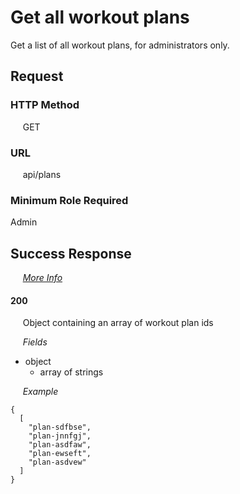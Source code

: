 # Get all workout plans

Get a list of all workout plans, for administrators only.

## Request

### HTTP Method
&nbsp;&nbsp;&nbsp;&nbsp; GET

### URL
&nbsp;&nbsp;&nbsp;&nbsp; api/plans

### Minimum Role Required
Admin

## Success Response

&nbsp;&nbsp;&nbsp;&nbsp; [*More Info*](../Kinergize%20-%20API%20General%20Info.md)

#### 200
&nbsp;&nbsp;&nbsp;&nbsp; Object containing an array of workout plan ids

&nbsp;&nbsp;&nbsp;&nbsp; *Fields*
- object
  - array of strings

&nbsp;&nbsp;&nbsp;&nbsp; *Example*
```
{
  [
    "plan-sdfbse",
    "plan-jnnfgj",  
    "plan-asdfaw",  
    "plan-ewseft",  
    "plan-asdvew"  
  ]
}
```
